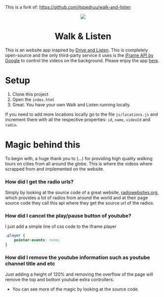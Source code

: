This is a fork of: <https://github.com/itspedruu/walk-and-listen>
<p align="center"><img src="https://raw.githubusercontent.com/itspedruu/walk-and-listen/master/assets/banner.png"/></p>

<h1 align="center">Walk & Listen</h1>

This is an website app inspired by [Drive and Listen](https://driveandlisten.herokuapp.com). This is completely open-source and the only third-party service it uses is the [iFrame API by Google](https://developers.google.com/youtube/iframe_api_reference) to control the videos on the background. Please enjoy the app [here](https://pedropinto.tech/walk-and-listen).

# Setup

1. Clone this project
2. Open the `index.html`
3. Great. You have your own Walk and Listen running locally.

If you need to add more locations locally go to the file `js/locations.js` and increment there with all the respective properties: `id`, `name`, `videoId` and `radio`.

# Magic behind this

To begin with, a huge thank you to (...) for providing high quality walking tours on cities from all around the globe. This is where the videos where scrapped from and implemented on the website.

### How did I get the radio urls?

Simply by looking at the source code of a great website, [radiowebsites.org](https://radiowebsites.org/), which provides a lot of radios from around the world and at their page source code they call this api where they get the source url of the radios.

### How did I cancel the play/pause button of youtube?

I just add a simple line of css code to the iframe player

```css
.player {
	pointer-events: none;
}
```

### How did I remove the youtube information such as youtube channel title and etc

Just adding a height of 120% and removing the overflow of the page will remove the top and bottom youtube extra controllers.

* You can see more of the magic by looking at the source code.
